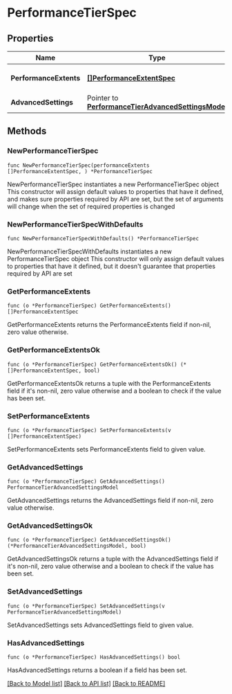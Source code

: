 # PerformanceTierSpec

## Properties

Name | Type | Description | Notes
------------ | ------------- | ------------- | -------------
**PerformanceExtents** | [**[]PerformanceExtentSpec**](PerformanceExtentSpec.md) | Array of performance extents. | 
**AdvancedSettings** | Pointer to [**PerformanceTierAdvancedSettingsModel**](PerformanceTierAdvancedSettingsModel.md) |  | [optional] 

## Methods

### NewPerformanceTierSpec

`func NewPerformanceTierSpec(performanceExtents []PerformanceExtentSpec, ) *PerformanceTierSpec`

NewPerformanceTierSpec instantiates a new PerformanceTierSpec object
This constructor will assign default values to properties that have it defined,
and makes sure properties required by API are set, but the set of arguments
will change when the set of required properties is changed

### NewPerformanceTierSpecWithDefaults

`func NewPerformanceTierSpecWithDefaults() *PerformanceTierSpec`

NewPerformanceTierSpecWithDefaults instantiates a new PerformanceTierSpec object
This constructor will only assign default values to properties that have it defined,
but it doesn't guarantee that properties required by API are set

### GetPerformanceExtents

`func (o *PerformanceTierSpec) GetPerformanceExtents() []PerformanceExtentSpec`

GetPerformanceExtents returns the PerformanceExtents field if non-nil, zero value otherwise.

### GetPerformanceExtentsOk

`func (o *PerformanceTierSpec) GetPerformanceExtentsOk() (*[]PerformanceExtentSpec, bool)`

GetPerformanceExtentsOk returns a tuple with the PerformanceExtents field if it's non-nil, zero value otherwise
and a boolean to check if the value has been set.

### SetPerformanceExtents

`func (o *PerformanceTierSpec) SetPerformanceExtents(v []PerformanceExtentSpec)`

SetPerformanceExtents sets PerformanceExtents field to given value.


### GetAdvancedSettings

`func (o *PerformanceTierSpec) GetAdvancedSettings() PerformanceTierAdvancedSettingsModel`

GetAdvancedSettings returns the AdvancedSettings field if non-nil, zero value otherwise.

### GetAdvancedSettingsOk

`func (o *PerformanceTierSpec) GetAdvancedSettingsOk() (*PerformanceTierAdvancedSettingsModel, bool)`

GetAdvancedSettingsOk returns a tuple with the AdvancedSettings field if it's non-nil, zero value otherwise
and a boolean to check if the value has been set.

### SetAdvancedSettings

`func (o *PerformanceTierSpec) SetAdvancedSettings(v PerformanceTierAdvancedSettingsModel)`

SetAdvancedSettings sets AdvancedSettings field to given value.

### HasAdvancedSettings

`func (o *PerformanceTierSpec) HasAdvancedSettings() bool`

HasAdvancedSettings returns a boolean if a field has been set.


[[Back to Model list]](../README.md#documentation-for-models) [[Back to API list]](../README.md#documentation-for-api-endpoints) [[Back to README]](../README.md)


